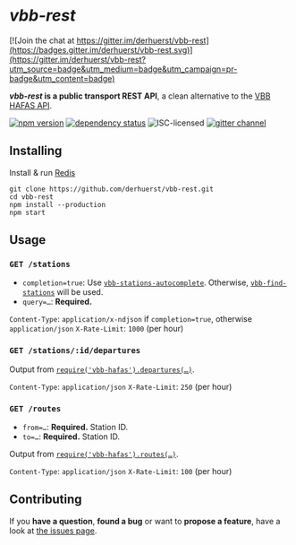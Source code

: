 # *vbb-rest*

[![Join the chat at https://gitter.im/derhuerst/vbb-rest](https://badges.gitter.im/derhuerst/vbb-rest.svg)](https://gitter.im/derhuerst/vbb-rest?utm_source=badge&utm_medium=badge&utm_campaign=pr-badge&utm_content=badge)

***vbb-rest* is a public transport REST API**, a clean alternative to the [VBB HAFAS API](https://github.com/derhuerst/vbb-hafas).

[![npm version](https://img.shields.io/npm/v/vbb-rest.svg)](https://www.npmjs.com/package/vbb-rest)
[![dependency status](https://img.shields.io/david/derhuerst/vbb-rest.svg)](https://david-dm.org/derhuerst/vbb-rest)
![ISC-licensed](https://img.shields.io/github/license/derhuerst/vbb-rest.svg)
[![gitter channel](https://badges.gitter.im/derhuerst/vbb-rest.svg)](https://gitter.im/derhuerst/vbb-rest)


## Installing

Install & run [Redis](http://redis.io/)

```
git clone https://github.com/derhuerst/vbb-rest.git
cd vbb-rest
npm install --production
npm start
```


## Usage

### `GET /stations`

- `completion=true`: Use [`vbb-stations-autocomplete`](https://github.com/derhuerst/vbb-stations-autocomplete). Otherwise, [`vbb-find-stations`](https://github.com/derhuerst/vbb-find-stations) will be used.
- `query=…`: **Required.**

`Content-Type`: `application/x-ndjson` if `completion=true`, otherwise `application/json`
`X-Rate-Limit`: `1000` (per hour)

### `GET /stations/:id/departures`

Output from [`require('vbb-hafas').departures(…)`](https://github.com/derhuerst/vbb-hafas#getting-started).

`Content-Type`: `application/json`
`X-Rate-Limit`: `250` (per hour)

### `GET /routes`

- `from=…`: **Required.** Station ID.
- `to=…`: **Required.** Station ID.

Output from [`require('vbb-hafas').routes(…)`](https://github.com/derhuerst/vbb-hafas#getting-started).

`Content-Type`: `application/json`
`X-Rate-Limit`: `100` (per hour)


## Contributing

If you **have a question**, **found a bug** or want to **propose a feature**, have a look at [the issues page](https://github.com/derhuerst/vbb-rest/issues).
